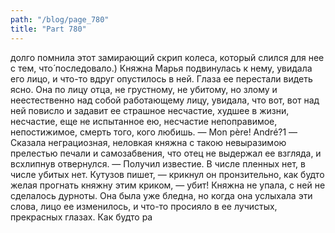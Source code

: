 ```yaml
---
path: "/blog/page_780"
title: "Part 780"
---
```


 долго помнила этот замирающий скрип колеса, который слился для нее с тем, что́ последовало.)
Княжна Марья подвинулась к нему, увидала его лицо, и что-то вдруг опустилось в ней. Глаза ее перестали видеть ясно. Она по лицу отца, не грустному, не убитому, но злому и неестественно над собой работающему лицу, увидала, что вот, вот над ней повисло и задавит ее страшное несчастие, худшее в жизни, несчастие, еще не испытанное ею, несчастие непоправимое, непостижимое, смерть того, кого любишь.
— Mon père! André?1 — Сказала неграциозная, неловкая княжна с такою невыразимою прелестью печали и самозабвения, что отец не выдержал ее взгляда, и всхлипнув отвернулся.
— Получил известие. В числе пленных нет, в числе убитых нет. Кутузов пишет, — крикнул он пронзительно, как будто желая прогнать княжну этим криком, — убит!
Княжна не упала, с ней не сделалось дурноты. Она была уже бледна, но когда она услыхала эти слова, лицо ее изменилось, и что-то просияло в ее лучистых, прекрасных глазах. Как будто ра

